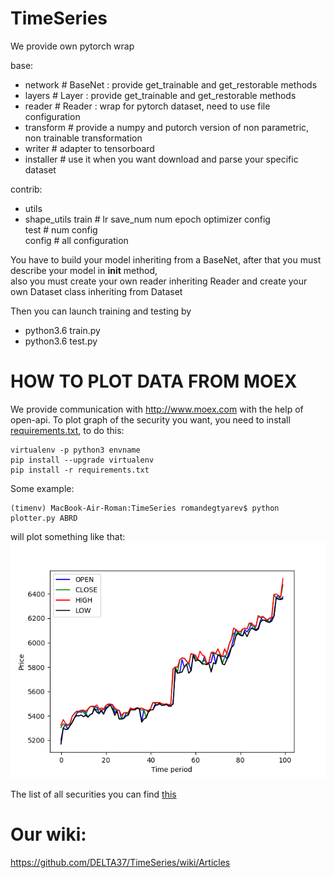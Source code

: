 # TimeSeries

We provide own pytorch wrap

base: 
  - network      # BaseNet : provide get_trainable and get_restorable methods
  - layers       # Layer   : provide get_trainable and get_restorable methods
  - reader       # Reader  : wrap for pytorch dataset, need to use file configuration
  - transform    # provide a numpy and putorch version of non parametric, non trainable transformation
  - writer       # adapter to tensorboard
  - installer    # use it when you want download and parse your specific dataset  

contrib:
  - utils
  - shape_utils
train            # lr save_num num epoch optimizer config  
test             # num config  
config           # all configuration  

You have to build your model inheriting from a BaseNet, after that you must describe your model in __init__ method,   
also you must create your own reader inheriting Reader and create your own Dataset class inheriting from Dataset  
  
Then you can launch training and testing by   
  - python3.6 train.py <parameters>  
  - python3.6 test.py <parameters>  
  
# HOW TO PLOT DATA FROM MOEX

We provide communication with http://www.moex.com with the help of open-api. 
To plot graph of the security you want, you need to install [requirements.txt](https://github.com/Kakoedlinnoeslovo/TimeSeries/blob/master/requirements.txt), to do this: 
```
virtualenv -p python3 envname
pip install --upgrade virtualenv
pip install -r requirements.txt
```
Some example:
```
(timenv) MacBook-Air-Roman:TimeSeries romandegtyarev$ python plotter.py ABRD
```  
will plot something like that:
![Example](/examples/PRICES_ABRD.png?raw=true "Title")

The list of all securities you can find [this](https://iss.moex.com/iss/securities/)


# Our wiki:  
https://github.com/DELTA37/TimeSeries/wiki/Articles  
